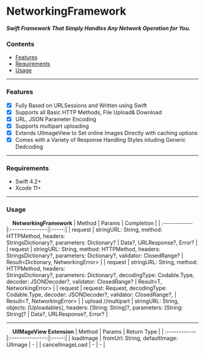 
# NetworkingFramework
***Swift Framework That Simply Handles Any Network Operation for You.***

### Contents
- [Features](#features)
- [Requirements](#requirements)
- [Usage](#usage)

----

### Features

- [x] Fully Based on URLSessions and Written using Swift
- [x] Supports all Basic HTTP Methods, File Upload& Download
- [x] URL, JSON Parameter Encoding
- [x] Supports multipart uploading
- [x] Extends UIImageView to Set online Images Directly with caching options
- [x] Comes with a Variety of Response Handling Styles inluding Generic Dedcoding

----

### Requirements
- Swift 4.2+
- Xcode 11+

----

### Usage

&nbsp; &nbsp; **NetworkingFramework**
| Method  | Params  | Completion |
| :------------ |:---------------:|:-----:|
| request      | stringURL: String, method: HTTPMethod, headers:<br/> StringsDictionary?, parameters: Dictionary? | Data?, URLResponse?, Error? |
| request      | stringURL: String, method: HTTPMethod, headers:<br/> StringsDictionary?, parameters: Dictionary?, validator: ClosedRange<Int>? | Result<Dictionary, NetworkingError> |
| request      | stringURL: String, method: HTTPMethod, headers:<br/> StringsDictionary?, parameters: Dictionary?, decodingType: Codable.Type, decoder: JSONDecoder?, validator: ClosedRange<Int>? | Result<T, NetworkingError> |
| request      | request: Request, decodingType: Codable.Type, decoder: JSONDecoder?, validator: ClosedRange<Int>?,  | Result<T, NetworkingError> |
| upload //multipart | stringURL: String, objects: [Uploadables], headers: [String: String]?, parameters: [String: String]? | Data?, URLResponse?, Error? |

----
&nbsp; &nbsp; **UIIMageView Extension**
| Method  | Params  | Return Type |
| :------------ |:---------------:|:-----:|
| loadImage | fromUrl: String, defaultImage: UIImage | - |
| cancelImageLoad | - | - |
